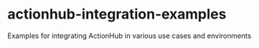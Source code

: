 # actionhub-integration-examples
Examples for integrating ActionHub in various use cases and environments
